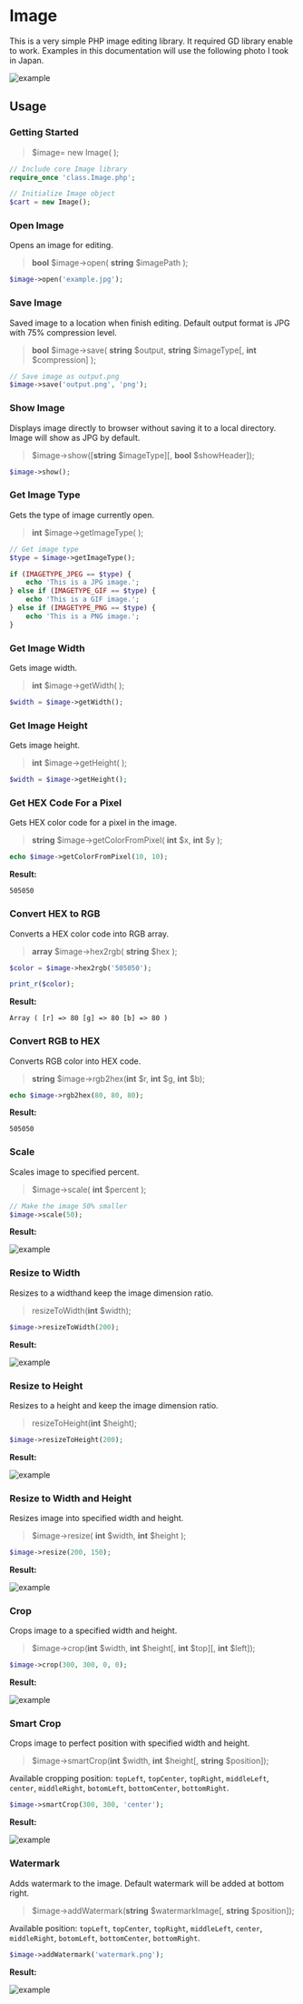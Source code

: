 # Image

This is a very simple PHP image editing library. It required GD library enable to work. Examples in this documentation will use the following photo I took in Japan.

![example](https://user-images.githubusercontent.com/73107/30966237-d694854c-a48a-11e7-8b01-2592932bb269.jpg)



## Usage

### Getting Started

> \$image= new Image( );

```php
// Include core Image library
require_once 'class.Image.php';

// Initialize Image object
$cart = new Image();
```



### Open Image

Opens an image for editing.

> **bool** \$image->open( **string** $imagePath );

```php
$image->open('example.jpg');
```



### Save Image

Saved image to a location when finish editing. Default output format is JPG with 75% compression level.

> **bool** \$image->save( **string** \$output, **string** $imageType\[, **int** \$compression\] );

```php
// Save image as output.png
$image->save('output.png', 'png');
```



### Show Image

Displays image directly to browser without saving it to a local directory. Image will show as JPG by default.

> \$image->show(\[**string** $imageType\]\[, **bool** \$showHeader\]);

```php
$image->show();
```



### Get Image Type

Gets the type of image currently open.

> **int** \$image->getImageType( );

```php
// Get image type
$type = $image->getImageType();

if (IMAGETYPE_JPEG == $type) {
	echo 'This is a JPG image.';
} else if (IMAGETYPE_GIF == $type) {
	echo 'This is a GIF image.';
} else if (IMAGETYPE_PNG == $type) {
	echo 'This is a PNG image.';
}
```



### Get Image Width

Gets image width.

> **int** \$image->getWidth( );

```php
$width = $image->getWidth();
```



### Get Image Height

Gets image height.

> **int** \$image->getHeight( );

```php
$width = $image->getHeight();
```



### Get HEX Code For a Pixel

Gets HEX color code for a pixel in the image.

> **string** \$image->getColorFromPixel( **int** \$x, **int** \$y );

```php
echo $image->getColorFromPixel(10, 10);
```

**Result:**

```
505050
```



### Convert HEX to RGB

Converts a HEX color code into RGB array.

> **array** \$image->hex2rgb( **string** $hex );

```php
$color = $image->hex2rgb('505050');

print_r($color);
```

**Result:**

```
Array ( [r] => 80 [g] => 80 [b] => 80 ) 
```



### Convert RGB to HEX

Converts RGB color into HEX code.

> **string** \$image->rgb2hex(**int** \$r, **int** \$g, **int** \$b);

```php
echo $image->rgb2hex(80, 80, 80);
```

**Result:**

```
505050
```



### Scale

Scales image to specified percent.

> \$image->scale( **int** \$percent );

```php
// Make the image 50% smaller
$image->scale(50);
```

**Result:**

![example](https://user-images.githubusercontent.com/73107/30970717-70d3b0bc-a498-11e7-87d3-5c3277f44a9d.jpg)



### Resize to Width

Resizes to a widthand keep the image dimension ratio.

> resizeToWidth(**int** \$width);

```php
$image->resizeToWidth(200);
```

**Result:**

![example](https://user-images.githubusercontent.com/73107/30969413-e313eace-a494-11e7-88a0-71c4225365d3.jpg)



### Resize to Height

Resizes to a height and keep the image dimension ratio.

> resizeToHeight(**int** \$height);

```php
$image->resizeToHeight(200);
```

**Result:**

![example](https://user-images.githubusercontent.com/73107/30969318-934cb8f4-a494-11e7-8eb7-a4c0e67c662d.jpg)



### Resize to Width and Height

Resizes image into specified width and height.

> \$image->resize( **int** \$width, **int** \$height );

```php
$image->resize(200, 150);
```

**Result:**

![example](https://user-images.githubusercontent.com/73107/30969880-45c65d04-a496-11e7-8c21-a26a10ae9399.jpg)



### Crop

Crops image to a specified width and height.

> \$image->crop(**int** \$width, **int** \$height\[, **int** \$top\]\[, **int** \$left\]);

```php
$image->crop(300, 300, 0, 0);
```

**Result:**

![example](https://user-images.githubusercontent.com/73107/30970043-c11d83f6-a496-11e7-97b8-0938875bdd60.jpg)



### Smart Crop

Crops image to perfect position with specified width and height.

> \$image->smartCrop(**int** \$width, **int** \$height\[, **string** \$position\]);

Available cropping position: `topLeft`, `topCenter`, `topRight`, `middleLeft`, `center`, `middleRight`, `botomLeft`, `bottomCenter`, `bottomRight`.

```php
$image->smartCrop(300, 300, 'center');
```

 **Result:**

![example](https://user-images.githubusercontent.com/73107/30970338-7f611580-a497-11e7-8658-98c3e2866de3.jpg)



### Watermark

Adds watermark to the image. Default watermark will be added at bottom right.

> \$image->addWatermark(**string** $watermarkImage\[, **string** \$position\]);

Available position: `topLeft`, `topCenter`, `topRight`, `middleLeft`, `center`, `middleRight`, `botomLeft`, `bottomCenter`, `bottomRight`.

```php
$image->addWatermark('watermark.png');
```

**Result:**

![example](https://user-images.githubusercontent.com/73107/30970565-16a8d0cc-a498-11e7-822a-87b21cc680c0.jpg)


